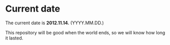 # Current date

The current date is **2012.11.14.** (YYYY.MM.DD.)

This repository will be good when the world ends, so we will know how long it lasted.